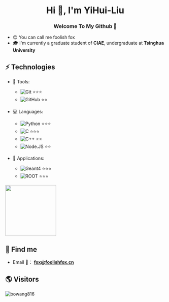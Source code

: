 
<h1 align="center">Hi 👋, I'm YiHui-Liu</h1> 

<h3 align="center"> Welcome To My Github 👋  </h3>

- 😉 You can call me foolish fox
- 🎓 I'm currently a graduate student of **CIAE**, undergraduate at **Tsinghua University**

## ⚡ Technologies
- 🚀 Tools:
  * ![Git](https://img.shields.io/badge/-Git-black?style=plastic&logo=git) ⭐⭐⭐
  * ![GitHub](https://img.shields.io/badge/-GitHub-181717?style=plastic&logo=github) ⭐⭐

- 💻 Languages:
  * ![Python](https://img.shields.io/badge/-Python-black?style=flat-square&logo=Python) ⭐⭐⭐
  * ![C](https://img.shields.io/badge/-C-black?style=flat-square&logo=C) ⭐⭐⭐
  * ![C++](https://img.shields.io/badge/-C++-black?style=flat-square&logo=CPlusplus) ⭐⭐
  * ![Node.JS](https://img.shields.io/badge/-Node.JS-black?style=plastic&logo=Node.js) ⭐⭐
  
- 🌱 Applications:
  * ![Geant4](https://img.shields.io/badge/-Geant4-black?style=flat-square&logo=visualstudiocode) ⭐⭐⭐
  * ![ROOT](https://img.shields.io/badge/-ROOT-black?style=flat-square&logo=visualstudiocode) ⭐⭐⭐

<div style="display: inline">
  <img src="https://github-readme-stats.vercel.app/api?username=YiHui-Liu&count_private=true&show_icons=true" height="160" align="center"/>
</div>

## 🔎 Find me
  - Email 💌： **fox@foolishfox.cn**

## 🌎 Visitors
<p align="left"> <img src="https://komarev.com/ghpvc/?username=YiHui-Liu&label=Profile%20views&color=0e75b6&style=flat" alt="bowang816" /> </p>

